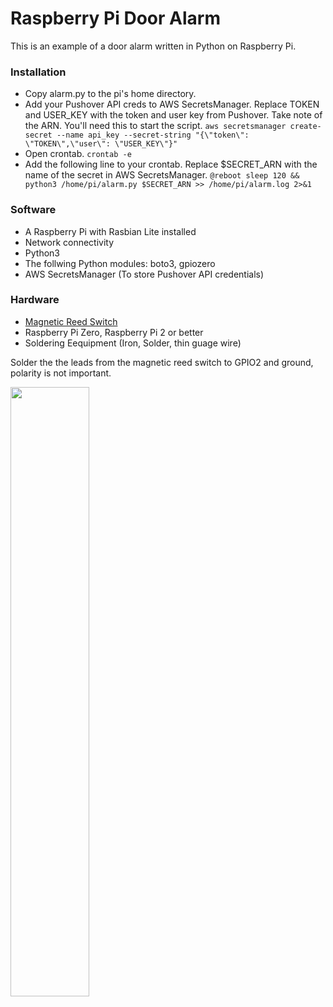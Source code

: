 # Raspberry Pi Door Alarm

This is an example of a door alarm written in Python on Raspberry Pi. 

### Installation
- Copy alarm.py to the pi's home directory.
- Add your Pushover API creds to AWS SecretsManager. Replace TOKEN and USER_KEY with the token and user key from Pushover. Take note of the ARN. You'll need this to start the script. 
```aws secretsmanager create-secret --name api_key --secret-string "{\"token\": \"TOKEN\",\"user\": \"USER_KEY\"}"```
- Open crontab. 
```crontab -e```
- Add the following line to your crontab. Replace $SECRET_ARN with the name of the secret in AWS SecretsManager.
```@reboot sleep 120 && python3 /home/pi/alarm.py $SECRET_ARN >> /home/pi/alarm.log 2>&1```

### Software
- A Raspberry Pi with Rasbian Lite installed
- Network connectivity
- Python3
- The follwing Python modules: boto3, gpiozero
- AWS SecretsManager (To store Pushover API credentials)

### Hardware
- [Magnetic Reed Switch](https://www.amazon.com/Directed-Electronics-8601-Magnetic-Switch/dp/B0009SUF08/) 
- Raspberry Pi Zero, Raspberry Pi 2 or better
- Soldering Eequipment (Iron, Solder, thin guage wire)

Solder the the leads from the magnetic reed switch to GPIO2 and ground, polarity is not important.

<img src="https://raw.githubusercontent.com/pmgcrypto/Raspberry-Pi-Door-Alarm/master/3.png" width=50%>
